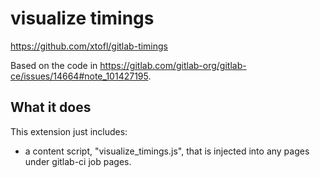 # visualize timings

https://github.com/xtofl/gitlab-timings

Based on the code in https://gitlab.com/gitlab-org/gitlab-ce/issues/14664#note_101427195.

## What it does

This extension just includes:

* a content script, "visualize_timings.js", that is injected into any pages
under gitlab-ci job pages.
